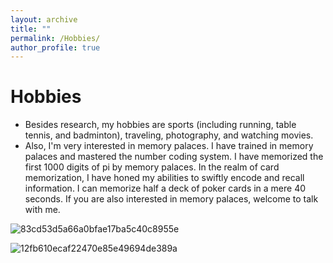 ```yaml
---
layout: archive
title: ""
permalink: /Hobbies/
author_profile: true
---
```




Hobbies
===
* Besides research, my hobbies are sports (including running, table tennis, and badminton), traveling, photography, and watching movies.
* Also, I'm very interested in memory palaces. I have trained in memory palaces and mastered the number coding system. I have memorized the first 1000 digits of pi by memory palaces.  In the realm of card memorization, I have honed my abilities to swiftly encode and recall information. I can memorize half a deck of poker cards in a mere 40 seconds. If you are also interested in memory palaces, welcome to talk with me.




![83cd53d5a66a0bfae17ba5c40c8955e](https://github.com/yang-zheming/yang-zheming.github.io/assets/35208852/71b614c5-7d21-44ed-b4e1-acb17d998af6)

![12fb610ecaf22470e85e49694de389a](https://github.com/yang-zheming/yang-zheming.github.io/assets/35208852/011e2e46-daec-4a67-86b5-c6d5a795a449)
